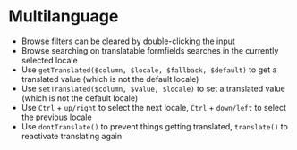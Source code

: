 # Multilanguage

- Browse filters can be cleared by double-clicking the input
- Browse searching on translatable formfields searches in the currently selected locale
- Use `getTranslated($column, $locale, $fallback, $default)` to get a translated value (which is not the default locale)
- Use `setTranslated($column, $value, $locale)` to set a translated value (which is not the default locale)
- Use `Ctrl` + `up/right` to select the next locale, `Ctrl` + `down/left` to select the previous locale
- Use `dontTranslate()` to prevent things getting translated, `translate()` to reactivate translating again